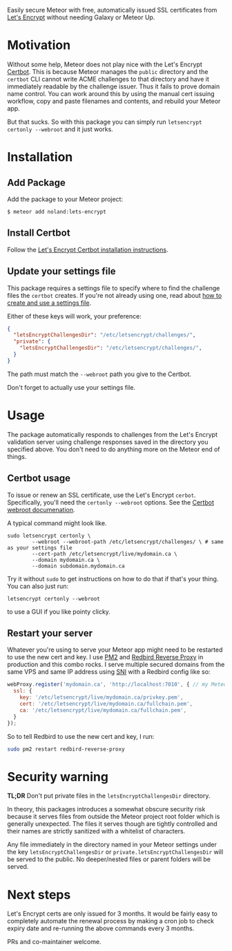 Easily secure Meteor with free, automatically issued SSL certificates from [Let's Encrypt](https://letsencrypt.org/)
without needing Galaxy or Meteor Up.

# Motivation
Without some help, Meteor does not play nice with the Let's Encrypt [Certbot](https://certbot.eff.org/). This is because Meteor manages the `public` directory and the `certbot` CLI cannot write ACME challenges to that directory and have it immediately readable by the challenge issuer. Thus it fails to prove domain name control.  You can work around this by using the manual cert issuing workflow, copy and paste filenames and contents, and rebuild your Meteor app.

But that sucks. So with this package you can simply run `letsencrypt certonly --webroot` and it just works.

# Installation
## Add Package
Add the package to your Meteor project:
````shell
$ meteor add noland:lets-encrypt
````
## Install Certbot
Follow the [Let's Encrypt Certbot installation instructions](https://certbot.eff.org/docs/install.html).

## Update your settings file
This package requires a settings file to specify where to find the challenge files the `certbot` creates.
If you're not already using one, read about [how to create and use a settings file](https://themeteorchef.com/snippets/making-use-of-settings-json/).

Either of these keys will work, your preference:
````json
{
  "letsEncryptChallengesDir": "/etc/letsencrypt/challenges/",
  "private": {
    "letsEncryptChallengesDir": "/etc/letsencrypt/challenges/",
  }
}
````
The path must match the `--webroot` path you give to the Certbot.

Don't forget to actually use your settings file.

# Usage
The package automatically responds to challenges from the Let's Encrypt validation server using challenge responses saved in the directory you specified above. You don't need to do anything more on the Meteor end of things.

## Certbot usage
To issue or renew an SSL certificate, use the Let's Encrypt `cerbot`.
Specifically, you'll need the `certonly --webroot` options. See the [Certbot webroot documenation](https://certbot.eff.org/docs/using.html#webroot).

A typical command might look like.
````shell
sudo letsencrypt certonly \
        --webroot --webroot-path /etc/letsencrypt/challenges/ \ # same as your settings file
        --cert-path /etc/letsencrypt/live/mydomain.ca \
        --domain mydomain.ca \
        --domain subdomain.mydomain.ca
````
Try it without `sudo` to get instructions on how to do that if that's your thing. You can also just run:
````shell
letsencrypt certonly --webroot
````
to use a GUI if you like pointy clicky.

## Restart your server
Whatever you're using to serve your Meteor app might need to be restarted to use the new cert and key.
I use [PM2](http://pm2.keymetrics.io/) and [Redbird Reverse Proxy](https://github.com/OptimalBits/redbird) in production and this combo rocks.
I serve multiple secured domains from the same VPS and same IP address using [SNI](https://en.wikipedia.org/wiki/Server_Name_Indication)
with a Redbird config like so:
````js
webProxy.register('mydomain.ca', 'http://localhost:7010', { // my Meteor is configured to listen on 7010
  ssl: {
    key: '/etc/letsencrypt/live/mydomain.ca/privkey.pem',
    cert: '/etc/letsencrypt/live/mydomain.ca/fullchain.pem',
    ca: '/etc/letsencrypt/live/mydomain.ca/fullchain.pem',
  }
});
````
So to tell Redbird to use the new cert and key, I run:
````sh
sudo pm2 restart redbird-reverse-proxy
````

# Security warning
**TL;DR** Don't put private files in the `letsEncryptChallengesDir` directory.

In theory, this packages introduces a somewhat obscure security risk because
it serves files from outside the Meteor project root folder which is generally unexpected.
The files it serves though are tightly controlled and their names are strictly sanitized with a whitelist of characters.

Any file immediately in the directory named in your Meteor settings under the key `letsEncryptChallengesDir` or `private.letsEncryptChallengesDir`
will be served to the public. No deeper/nested files or parent folders will be served.

# Next steps
Let's Encrypt certs are only issued for 3 months. It would be fairly easy to completely automate the renewal process
by making a cron job to check expiry date and re-running the above commands every 3 months.

PRs and co-maintainer welcome.
